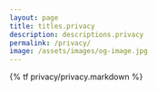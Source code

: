 ```yaml
---
layout: page
title: titles.privacy
description: descriptions.privacy
permalink: /privacy/
image: /assets/images/og-image.jpg
---
```


{% tf privacy/privacy.markdown %}